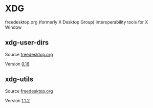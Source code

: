 # XDG

freedesktop.org (formerly X Desktop Group) interoperability tools for X Window

## xdg-user-dirs

Source [freedesktop.org](https://cgit.freedesktop.org/xdg/xdg-user-dirs/)

Version [0.16](https://cgit.freedesktop.org/xdg/xdg-user-dirs/tag/?id=0.16)

## xdg-utils

Source [freedesktop.org](https://cgit.freedesktop.org/xdg/xdg-utils/)

Version [1.1.2](https://cgit.freedesktop.org/xdg/xdg-utils/tag/?id=v1.1.2)
